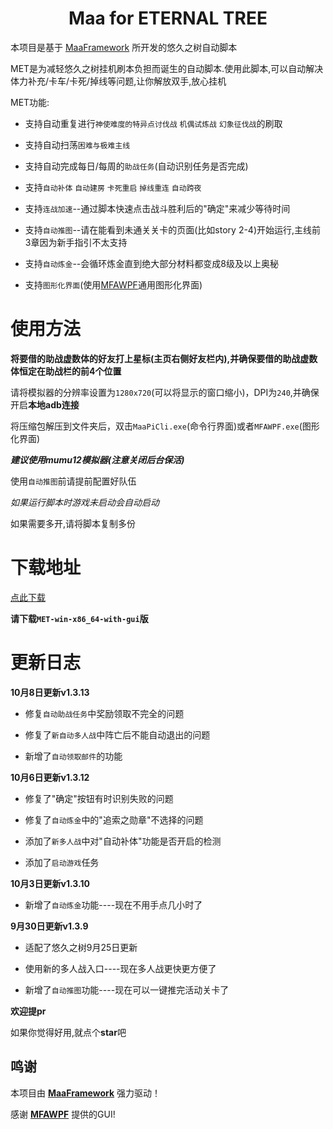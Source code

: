 <!-- markdownlint-disable MD033 MD041 -->
<p align="center">
</p>

<div align="center">

# Maa for ETERNAL TREE

</div>

本项目是基于 [MaaFramework](https://github.com/MaaXYZ/MaaFramework) 所开发的悠久之树自动脚本

MET是为减轻悠久之树挂机刷本负担而诞生的自动脚本.使用此脚本,可以自动解决体力补充/卡车/卡死/掉线等问题,让你解放双手,放心挂机

MET功能:

 - 支持自动重复进行`神使难度的特异点讨伐战` `机偶试炼战` `幻象征伐战`的刷取

 - 支持自动扫荡`困难与极难主线`

 - 支持自动完成每日/每周的`助战任务`(自动识别任务是否完成)

 - 支持`自动补体` `自动建房` `卡死重启` `掉线重连` `自动跨夜`

 - 支持`连战加速`--通过脚本快速点击战斗胜利后的"确定"来减少等待时间

 - 支持`自动推图`--请在能看到未通关关卡的页面(比如story 2-4)开始运行,主线前3章因为新手指引不太支持

 - 支持`自动炼金`--会循环炼金直到绝大部分材料都变成8级及以上奥秘

 - 支持`图形化界面`(使用[MFAWPF](https://github.com/SweetSmellFox/MFAWPF)通用图形化界面)

# 使用方法

**将要借的助战虚数体的好友打上星标(主页右侧好友栏内),并确保要借的助战虚数体恒定在助战栏的前4个位置**

请将模拟器的分辨率设置为`1280x720`(可以将显示的窗口缩小)，DPI为`240`,并确保开启**本地adb连接**

将压缩包解压到文件夹后，双击`MaaPiCli.exe`(命令行界面)或者`MFAWPF.exe`(图形化界面)

***建议使用mumu12模拟器(注意关闭后台保活)***

使用`自动推图`前请提前配置好队伍

*如果运行脚本时游戏未启动会自动启动*

如果需要多开,请将脚本复制多份

# 下载地址
[点此下载](https://github.com/shanchuan001/MET/releases)

**请下载`MET-win-x86_64-with-gui`版**


# 更新日志

**10月8日更新v1.3.13**

 - 修复`自动助战任务`中奖励领取不完全的问题

 - 修复了`新自动多人战`中阵亡后不能自动退出的问题

 - 新增了`自动领取邮件`的功能

**10月6日更新v1.3.12**

 - 修复了"确定"按钮有时识别失败的问题

 - 修复了`自动炼金`中的"追索之勋章"不选择的问题

 - 添加了`新多人战`中对"自动补体"功能是否开启的检测

 - 添加了`启动游戏`任务

**10月3日更新v1.3.10**

 - 新增了`自动炼金`功能----现在不用手点几小时了

**9月30日更新v1.3.9**

 - 适配了悠久之树9月25日更新

 - 使用新的多人战入口----现在多人战更快更方便了

 - 新增了`自动推图`功能----现在可以一键推完活动关卡了

  **欢迎提pr**

如果你觉得好用,就点个**star**吧

## 鸣谢

本项目由 **[MaaFramework](https://github.com/MaaXYZ/MaaFramework)** 强力驱动！
 
感谢 **[MFAWPF](https://github.com/SweetSmellFox/MFAWPF)** 提供的GUI!

